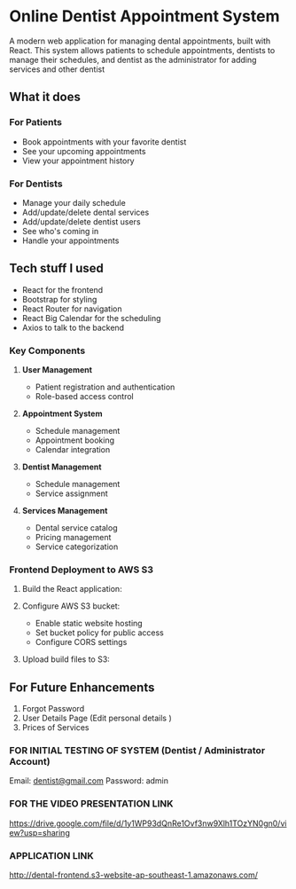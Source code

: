 # Online Dentist Appointment System

A modern web application for managing dental appointments, built with React. This system allows patients to schedule appointments, dentists to manage their schedules, and dentist as the administrator for adding services and other dentist

## What it does

### For Patients
- Book appointments with your favorite dentist
- See your upcoming appointments
- View your appointment history

### For Dentists
- Manage your daily schedule
- Add/update/delete dental services
- Add/update/delete dentist users
- See who's coming in
- Handle your appointments

## Tech stuff I used

- React for the frontend
- Bootstrap for styling
- React Router for navigation
- React Big Calendar for the scheduling
- Axios to talk to the backend

### Key Components
1. **User Management**
   - Patient registration and authentication
   - Role-based access control

2. **Appointment System**
   - Schedule management
   - Appointment booking
   - Calendar integration

3. **Dentist Management**
   - Schedule management
   - Service assignment

4. **Services Management**
   - Dental service catalog
   - Pricing management
   - Service categorization


### Frontend Deployment to AWS S3
1. Build the React application:

2. Configure AWS S3 bucket:
   - Enable static website hosting
   - Set bucket policy for public access
   - Configure CORS settings

3. Upload build files to S3:

## For Future Enhancements
1. Forgot Password
2. User Details Page (Edit personal details )
3. Prices of Services

### FOR INITIAL TESTING OF SYSTEM (Dentist / Administrator Account)
Email: dentist@gmail.com
Password: admin

### FOR THE VIDEO PRESENTATION LINK
https://drive.google.com/file/d/1y1WP93dQnRe1Ovf3nw9Xlh1TOzYN0gn0/view?usp=sharing

### APPLICATION LINK
http://dental-frontend.s3-website-ap-southeast-1.amazonaws.com/